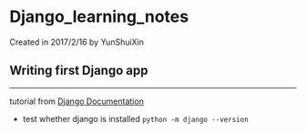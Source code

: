 # Django_learning_notes
Created in 2017/2/16 by YunShuiXin

## Writing first Django app
---
tutorial from [Django Documentation](https://docs.djangoproject.com/en/1.10/intro/tutorial01/)
+ test whether django is installed `python -m django --version`
